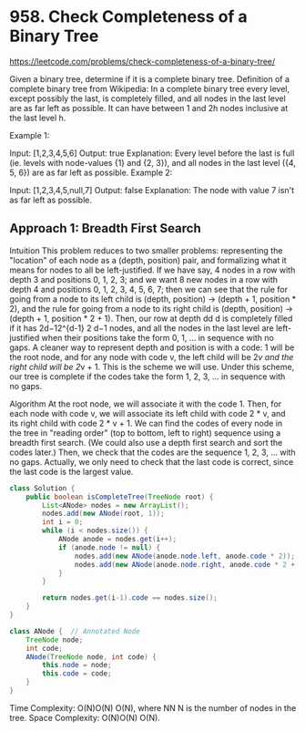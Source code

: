 # 958. Check Completeness of a Binary Tree
https://leetcode.com/problems/check-completeness-of-a-binary-tree/

Given a binary tree, determine if it is a complete binary tree.
Definition of a complete binary tree from Wikipedia:
In a complete binary tree every level, except possibly the last, is completely filled, and all nodes in the last level are as far left as possible. It can have between 1 and 2h nodes inclusive at the last level h.
 
Example 1:

Input: [1,2,3,4,5,6]
Output: true
Explanation: Every level before the last is full (ie. levels with node-values {1} and {2, 3}), and all nodes in the last level ({4, 5, 6}) are as far left as possible.
Example 2:

Input: [1,2,3,4,5,null,7]
Output: false
Explanation: The node with value 7 isn't as far left as possible.

## Approach 1: Breadth First Search
Intuition
This problem reduces to two smaller problems: representing the "location" of each node as a (depth, position) pair, and formalizing what it means for nodes to all be left-justified.
If we have say, 4 nodes in a row with depth 3 and positions 0, 1, 2, 3; and we want 8 new nodes in a row with depth 4 and positions 0, 1, 2, 3, 4, 5, 6, 7; then we can see that the rule for going from a node to its left child is (depth, position) -> (depth + 1, position * 2), and the rule for going from a node to its right child is (depth, position) -> (depth + 1, position * 2 + 1). Then, our row at depth 
dd
d is completely filled if it has 
2d−12^{d-1}
2
d−1
nodes, and all the nodes in the last level are left-justified when their positions take the form 0, 1, ... in sequence with no gaps.
A cleaner way to represent depth and position is with a code: 1 will be the root node, and for any node with code v, the left child will be 2*v and the right child will be 2*v + 1. This is the scheme we will use. Under this scheme, our tree is complete if the codes take the form 1, 2, 3, ... in sequence with no gaps.

Algorithm
At the root node, we will associate it with the code 1. Then, for each node with code v, we will associate its left child with code 2 * v, and its right child with code 2 * v + 1.
We can find the codes of every node in the tree in "reading order" (top to bottom, left to right) sequence using a breadth first search. (We could also use a depth first search and sort the codes later.)
Then, we check that the codes are the sequence 1, 2, 3, ... with no gaps. Actually, we only need to check that the last code is correct, since the last code is the largest value.

```java
class Solution {
    public boolean isCompleteTree(TreeNode root) {
        List<ANode> nodes = new ArrayList();
        nodes.add(new ANode(root, 1));
        int i = 0;
        while (i < nodes.size()) {
            ANode anode = nodes.get(i++);
            if (anode.node != null) {
                nodes.add(new ANode(anode.node.left, anode.code * 2));
                nodes.add(new ANode(anode.node.right, anode.code * 2 + 1));
            }
        }

        return nodes.get(i-1).code == nodes.size();
    }
}

class ANode {  // Annotated Node
    TreeNode node;
    int code;
    ANode(TreeNode node, int code) {
        this.node = node;
        this.code = code;
    }
}
```

Time Complexity: 
O(N)O(N)
O(N), where 
NN
N is the number of nodes in the tree.
Space Complexity: 
O(N)O(N)
O(N). 
